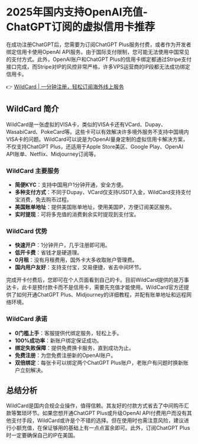 # 2025年国内支持OpenAI充值-ChatGPT订阅的虚拟信用卡推荐

在成功注册ChatGPT后，您需要为订阅ChatGPT Plus服务付费，或者作为开发者绑定信用卡使用OpenAI API服务。由于国际支付限制，您可能无法使用中国常见的支付方式。此外，OpenAI账户和ChatGPT Plus的信用卡绑定都通过Stripe支付接口完成，而Stripe对IP的风控非常严格，许多VPS运营商的IP段都无法成功绑定信用卡。

👉 [WildCard | 一分钟注册，轻松订阅海外线上服务](https://bbtdd.com/WildCard)

## WildCard 简介

WildCard是一张虚拟的VISA卡，类似的VISA卡还有VCard、Dupay、WasabiCard、PokeCard等。这些卡可以有效解决许多境外服务不支持中国境内VISA卡的问题。WildCard可以说是为OpenAI量身定制的虚拟信用卡解决方案，不仅支持ChatGPT Plus，还适用于Apple Store美区、Google Play、OpenAI API账单、Netflix、Midjourney订阅等。

### WildCard 主要服务

- **简便KYC**：支持中国用户1分钟开通，安全方便。
- **多种支付方式**：不同于Dupay、VCard仅支持USDT入金，WildCard支持支付宝消费，免去购币过程。
- **美国账单地址**：提供美国账单地址，使用美国IP，方便订阅美区服务。
- **实时提现**：可将多充值的消费剩余实时提现到支付宝。

### WildCard 优势

- **快速开户**：1分钟开户，几乎注册即可用。
- **低开卡费**：省钱才是硬道理。
- **0月租**：没有月租费用，国外卡大多收取账户管理费。
- **国内用户友好**：支持支付宝，交易便捷，省去中间环节。

完成开卡付费后，您即可在个人页面看到自己的卡。目前WildCard提供的是万事达卡，此卡是预付款卡而不是信用卡，需要先充值才能使用。WildCard官方还提供了如何开通ChatGPT Plus、Midjourney的详细教程，并配有账单地址和远程网络环境。

### WildCard 承诺

- **0门槛上手**：客服提供代绑定服务，轻松上手。
- **100%成功率**：新账户绑定保证成功。
- **绑定失败保障**：提供免费换卡服务，直到成功为止。
- **免费注册**：为您免费注册新的OpenAI账户。
- **双倍绑定**：每张卡可以绑定两个ChatGPT Plus账户，老账户有问题时换新账户立刻解决。

## 总结分析

WildCard是国内合规企业操作，值得信赖。其友好的付款方式省去了中间购币汇款等繁琐环节。如果您想开通ChatGPT Plus或升级OpenAI API付费用户而没有其他支付手段，WildCard或许是个不错的选择。但在使用时也需注意风险，建议进行小额充值，在保证够用的基础上有一点点富余即可。此外，订阅ChatGPT Plus时一定要确保自己的IP在美国。